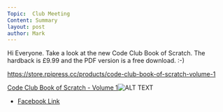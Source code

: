 ```yaml
---
Topic:  Club Meeting
Content: Summary
layout: post
author: Mark
---
```

Hi Everyone. Take a look at the new Code Club Book of Scratch. The hardback is £9.99 and the PDF version is a free download. :-)

https://store.rpipress.cc/products/code-club-book-of-scratch-volume-1

[Code Club Book of Scratch - Volume 1](https://l.facebook.com/l.php?u=https%3A%2F%2Fstore.rpipress.cc%2Fproducts%2Fcode-club-book-of-scratch-volume-1&h=AT3fsme1tDVzRHy4ah9TEdAsYWHdfaz7Vb2YOAO9FZESd0JpA3bsgtzcq6j8IjNVHwMtpuayj4BvPR0h0i2uv6OFaoCd7JY7rWUkkFO2QR9p_6zdXvpJavGdQOtTmmLE&s=1)![ALT TEXT](https://external.fbhx6-1.fna.fbcdn.net/emg1/v/t13/668649817595621641?url=http%3A%2F%2Fcdn.shopify.com%2Fs%2Ffiles%2F1%2F2280%2F2293%2Fproducts%2FCCBook_Example2_grande.png%3Fv%3D1543920827&fb_obo=1&utld=shopify.com&stp=c0.5000x0.5000f_dst-emg0_p318x318_q75&ccb=13-1&oh=06_AbG7eN_KzqMv_L6MEbn_SurSbH34vEjpgoQLkZIOYltrXg&oe=6528069C&_nc_sid=e609ca)

* [Facebook Link](https://www.facebook.com/1481985248595237/posts/1869527253174366/)


